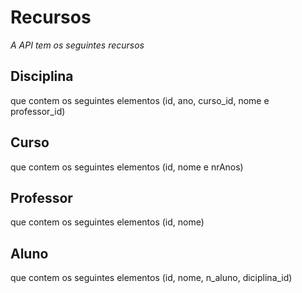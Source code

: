 # Recursos

_A API tem os seguintes recursos_

## Disciplina
que contem os seguintes elementos (id, ano, curso_id, nome e professor_id)

## Curso
que contem os seguintes elementos (id, nome e nrAnos)

## Professor
que contem os seguintes elementos (id, nome)

## Aluno
que contem os seguintes elementos (id, nome, n_aluno, diciplina_id)
